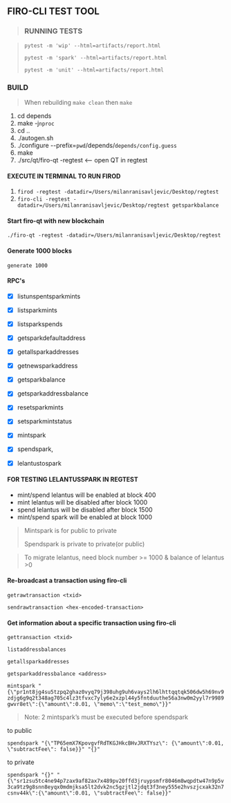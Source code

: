 ## FIRO-CLI TEST TOOL

>### RUNNING TESTS

>`pytest -m 'wip' --html=artifacts/report.html`
> 
>`pytest -m 'spark' --html=artifacts/report.html`
> 
>`pytest -m 'unit' --html=artifacts/report.html`


### BUILD

> When rebuilding `make clean` then `make`
1. cd depends
2. make -j`nproc`
3. cd ..
4. ./autogen.sh
5. ./configure --prefix=`pwd`/depends/`depends/config.guess`
6. make
7. ./src/qt/firo-qt -regtest <-- open QT in regtest


#### EXECUTE IN TERMINAL TO RUN FIROD
1. `firod -regtest -datadir=/Users/milanranisavljevic/Desktop/regtest`
2. `firo-cli -regtest -datadir=/Users/milanranisavljevic/Desktop/regtest getsparkbalance`

#### Start firo-qt with new blockchain
`./firo-qt -regtest -datadir=/Users/milanranisavljevic/Desktop/regtest`

#### Generate 1000 blocks
`generate 1000`


#### RPC's
- [X] listunspentsparkmints
- [X] listsparkmints
- [X] listsparkspends
- [X] getsparkdefaultaddress
- [X] getallsparkaddresses
- [X] getnewsparkaddress
- [X] getsparkbalance
- [X] getsparkaddressbalance
- [X] resetsparkmints
- [X] setsparkmintstatus
- [X] mintspark
- [X] spendspark,
- [X] lelantustospark


#### FOR TESTING LELANTUSSPARK IN REGTEST
* mint/spend lelantus will be enabled at block 400 
* mint lelantus will be disabled after block 1000
* spend lelantus will be disabled after block 1500
* mint/spend spark will be enabled at block 1000

> Mintspark is for public to private
> 
> Spendspark is private to private(or public)

> To migrate lelantus, need block number >= 1000 & balance of lelantus >0

#### Re-broadcast a transaction using firo-cli
`getrawtransaction <txid>`

`sendrawtransaction <hex-encoded-transaction>`

#### Get information about a specific transaction using firo-cli
`gettransaction <txid>`


`listaddressbalances`

`getallsparkaddresses`

`getsparkaddressbalance <address>`

`mintspark "{\"pr1nt8jg4su5tzpq2ghaz0vyq79j398uhg9uh6vays2lh6lhttqqtqk506dw5h69nv9zdjg6g9q2t348ag705c4lz3tfvxc7yly6e2xzpl44y5fntduuthe56a3nw0m2yyl7r9989gwvr8et\":{\"amount\":0.01, \"memo\":\"test_memo\"}}"`


> Note:  2 mintspark’s must be executed before spendspark


to public

`spendspark "{\"TP65emX7KpovgvfRdTKGJHkcBHvJRXTYsz\": {\"amount\":0.01, \"subtractFee\": false}}" "{}"`


to private

`spendspark "{}" "{\"sr1zsu5tc4ne94p7zax9af82ax7x489pv20ffd3jruypsmfr8046m8wqpdtw47n9p5v3ca9tz9g8snn8eyqx0mdmjksa5lt2dvk2nc5gzjtl2jdqt3f3ney555e2hvszjcxak32n7csnv44k\":{\"amount\":0.01, \"subtractFee\": false}}"`









